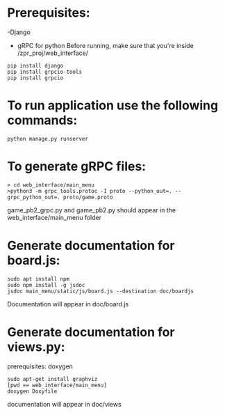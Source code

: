
# Prerequisites:
-Django
- gRPC for python
Before running, make sure that you're inside /zpr_proj/web_interface/

```
pip install django
pip install grpcio-tools
pip install grpcio
```
# To run application use the following commands:
```
python manage.py runserver
```

# To generate gRPC files:
```
> cd web_interface/main_menu
>python3 -m grpc_tools.protoc -I proto --python_out=. --grpc_python_out=. proto/game.proto
```
game_pb2_grpc.py and game_pb2.py should appear in the web_interface/main_menu folder

# Generate documentation for board.js:
```
sudo apt install npm 
sudo npm install -g jsdoc
jsdoc main_menu/static/js/board.js --destination doc/boardjs
```
Documentation will appear in doc/board.js

# Generate documentation for views.py:
prerequisites:
doxygen

```
sudo apt-get install graphviz
[pwd == web_interface/main_menu]
doxygen Doxyfile 
```
documentation will appear in doc/views
